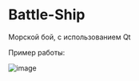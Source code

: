 # Battle-Ship
Морской бой, с использованием Qt

Пример работы:

![image](https://github.com/Nikololoshka/Laboratory-work/blob/master/res/battleShipExample.PNG)
